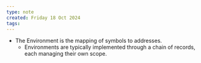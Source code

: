```yaml
---
type: note
created: Friday 18 Oct 2024
tags: 
---
```

- The Environment is the mapping of symbols to addresses. 
	- Environments are typically implemented through a chain of records, each managing their own scope.